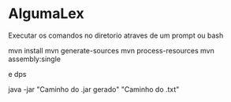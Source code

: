 # AlgumaLex

Executar os comandos no diretorio atraves de um prompt ou bash

mvn install
mvn generate-sources
mvn process-resources
mvn assembly:single

e dps

java -jar "Caminho do .jar gerado" "Caminho do .txt"
